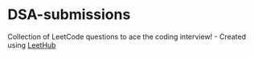 # DSA-submissions
Collection of LeetCode questions to ace the coding interview! - Created using [LeetHub](https://github.com/QasimWani/LeetHub)
